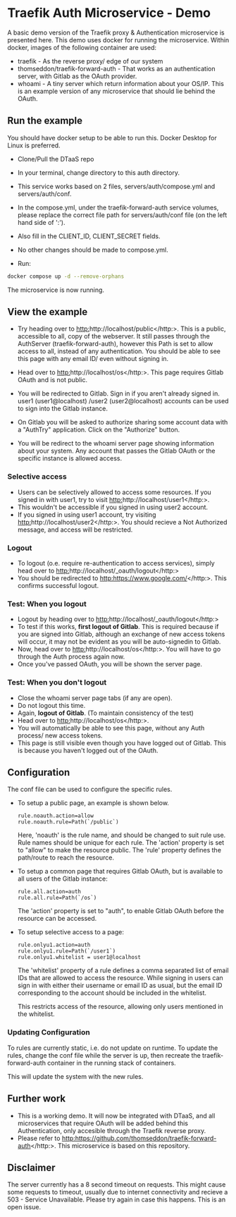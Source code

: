 # Traefik Auth Microservice - Demo

A basic demo version of the Traefik proxy &
Authentication microservice is presented here.
This demo uses docker for running the microservice.
Within docker, images of the following container are used:

- traefik - As the reverse proxy/ edge of our system
- thomseddon/traefik-forward-auth - That works as an
  authentication server, with Gitlab as the OAuth provider.
- whoami - A tiny server which return information about your OS/IP.
  This is an example version of any microservice
  that should lie behind the OAuth.

## Run the example

You should have docker setup to be able to run this.
Docker Desktop for Linux is preferred.

- Clone/Pull the DTaaS repo
- In your terminal, change directory to this auth directory.
- This service works based on 2 files,
  servers/auth/compose.yml and servers/auth/conf.
- In the compose.yml, under the traefik-forward-auth service volumes,
  please replace the correct file path for
  servers/auth/conf file (on the left hand side of ':').
- Also fill in the CLIENT_ID, CLIENT_SECRET fields.
- No other changes should be made to compose.yml.

- Run:

```bash
docker compose up -d --remove-orphans
```

The microservice is now running.

## View the example

- Try heading over to <http:>http://localhost/public</http:>.
  This is a public, accessible to all, copy of the webserver.
  It still passes through the AuthServer (traefik-forward-auth),
  however this Path is set to allow access to all,
  instead of any authentication.
  You should be able to see this page with any email ID/ even without signing in.

- Head over to <http:>http://localhost/os</http:>.
  This page requires Gitlab OAuth and is not public.
- You will be redirected to Gitlab. Sign in if you aren't already signed in.
  user1 (user1@localhost) /user2 (user2@localhost)
  accounts can be used to sign into the Gitlab instance.
- On Gitlab you will be asked to authorize sharing some
  account data with a "AuthTry" application.
  Click on the "Authorize" button.
- You will be redirect to the whoami server page
  showing information about your system.
  Any account that passes the Gitlab OAuth or
  the specific instance is allowed access.

### Selective access

- Users can be selectively allowed to access some resources.
  If you signed in with user1, try to visit <http:>http://localhost/user1</http:>.
- This wouldn't be accessible if you signed in using user2 account.
- If you signed in using user1 account, try visiting <http:>http://localhost/user2</http:>.
  You should recieve a Not Authorized message, and access will be restricted.

### Logout

- To logout (o.e. require re-authentication to access services),
  simply head over to <http:>http://localhost/_oauth/logout</http:>
- You should be redirected to <http:>https://www.google.com/</http:>.
  This confirms successful logout.

### Test: When you logout

- Logout by heading over to <http:>http://localhost/_oauth/logout</http:>
- To test if this works, **first logout of Gitlab**.
  This is required because if you are signed into Gitlab,
  although an exchange of new access tokens will occur,
  it may not be evident as you will be auto-signedin to Gitlab.
- Now, head over to <http:>http://localhost/os</http:>.
  You will have to go through the Auth process again now.
- Once you've passed OAuth, you will be shown the server page.

### Test: When you don't logout

- Close the whoami server page tabs (if any are open).
- Do not logout this time.
- Again, **logout of Gitlab**. (To maintain consistency of the test)
- Head over to <http:>http://localhost/os</http:>.
- You will automatically be able to see this page,
  without any Auth process/ new access tokens.
- This page is still visible even though you have logged out of Gitlab.
  This is because you haven't logged out of the OAuth.

## Configuration

The conf file can be used to configure the specific rules.

- To setup a public page, an example is shown below.

  ```text
  rule.noauth.action=allow
  rule.noauth.rule=Path(`/public`)
  ```

  Here, 'noauth' is the rule name, and should be changed to suit rule use.
  Rule names should be unique for each rule.
  The 'action' property is set to "allow" to make the resource public.
  The 'rule' property defines the path/route to reach the resource.

- To setup a common page that requires Gitlab OAuth,
  but is available to all users of the Gitlab instance:

  ```text
  rule.all.action=auth
  rule.all.rule=Path(`/os`)
  ```

  The 'action' property is set to "auth", to enable Gitlab
  OAuth before the resource can be accessed.

- To setup selective access to a page:

  ```text
  rule.onlyu1.action=auth
  rule.onlyu1.rule=Path(`/user1`)
  rule.onlyu1.whitelist = user1@localhost
  ```

  The 'whitelist' property of a rule defines a comma separated list
  of email IDs that are allowed to access the resource.
  While signing in users can sign in with either their username or email ID
  as usual, but the email ID corresponding to the
  account should be included in the whitelist.

  This restricts access of the resource,
  allowing only users mentioned in the whitelist.

### Updating Configuration

To rules are currently static, i.e. do not update on runtime.
To update the rules, change the conf file while the server is up,
then recreate the traefik-forward-auth container in the running
stack of containers.

This will update the system with the new rules.

## Further work

- This is a working demo. It will now be integrated with DTaaS,
  and all microservices that require OAuth will be added
  behind this Authentication,
  only accesible through the Traefik reverse proxy.
- Please refer to
  <http:>https://github.com/thomseddon/traefik-forward-auth</http:>.
  This microservice is based on this repository.

## Disclaimer

The server currently has a 8 second timeout on requests.
This might cause some requests to timeout,
usually due to internet connectivity
and recieve a 503 - Service Unavailable.
Please try again in case this happens.
This is an open issue.
